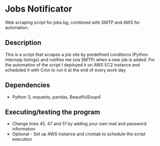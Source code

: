 # Jobs Notificator

Web scraping script for jobs.bg, combined with SMTP and AWS for automation.

## Description

This is a script that scrapes a job site by predefined conditions (Python internsip listings) and notifies me (via SMTP) when a new job is added. 
For the automation of the script I deployed it on AWS EC2 instance and scheduled it with Cron to run it at the end of every work day.

## Dependencies

* Python 3, requests, pandas, BeautifulSoup4

## Executing/testing the program

* Change lines 45, 47 and 51 by adding your own mail and password information
* Optional - Set up AWS instance and crontab to schedule the script execution
